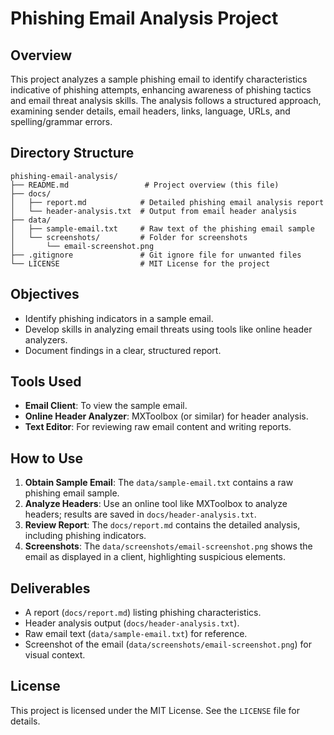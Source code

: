 # Phishing Email Analysis Project

## Overview
This project analyzes a sample phishing email to identify characteristics indicative of phishing attempts, enhancing awareness of phishing tactics and email threat analysis skills. The analysis follows a structured approach, examining sender details, email headers, links, language, URLs, and spelling/grammar errors.

## Directory Structure
```
phishing-email-analysis/
├── README.md                 # Project overview (this file)
├── docs/
│   ├── report.md            # Detailed phishing email analysis report
│   └── header-analysis.txt  # Output from email header analysis
├── data/
│   ├── sample-email.txt     # Raw text of the phishing email sample
│   └── screenshots/         # Folder for screenshots
│       └── email-screenshot.png
├── .gitignore               # Git ignore file for unwanted files
└── LICENSE                  # MIT License for the project
```

## Objectives
- Identify phishing indicators in a sample email.
- Develop skills in analyzing email threats using tools like online header analyzers.
- Document findings in a clear, structured report.

## Tools Used
- **Email Client**: To view the sample email.
- **Online Header Analyzer**: MXToolbox (or similar) for header analysis.
- **Text Editor**: For reviewing raw email content and writing reports.

## How to Use
1. **Obtain Sample Email**: The `data/sample-email.txt` contains a raw phishing email sample.
2. **Analyze Headers**: Use an online tool like MXToolbox to analyze headers; results are saved in `docs/header-analysis.txt`.
3. **Review Report**: The `docs/report.md` contains the detailed analysis, including phishing indicators.
4. **Screenshots**: The `data/screenshots/email-screenshot.png` shows the email as displayed in a client, highlighting suspicious elements.

## Deliverables
- A report (`docs/report.md`) listing phishing characteristics.
- Header analysis output (`docs/header-analysis.txt`).
- Raw email text (`data/sample-email.txt`) for reference.
- Screenshot of the email (`data/screenshots/email-screenshot.png`) for visual context.

## License
This project is licensed under the MIT License. See the `LICENSE` file for details.